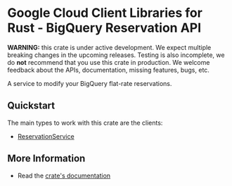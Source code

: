 # Google Cloud Client Libraries for Rust - BigQuery Reservation API

<!-- Code generated by sidekick. DO NOT EDIT. -->

**WARNING:** this crate is under active development. We expect multiple breaking
changes in the upcoming releases. Testing is also incomplete, we do **not**
recommend that you use this crate in production. We welcome feedback about the
APIs, documentation, missing features, bugs, etc.

A service to modify your BigQuery flat-rate reservations.

## Quickstart

The main types to work with this crate are the clients:

- [ReservationService]

## More Information

- Read the [crate's documentation](https://docs.rs/google-cloud-bigquery-reservation-v1/latest/google-cloud-bigquery-reservation-v1)

[ReservationService]: https://docs.rs/google-cloud-bigquery-reservation-v1/latest/google_cloud_bigquery_reservation_v1/client/struct.ReservationService.html
